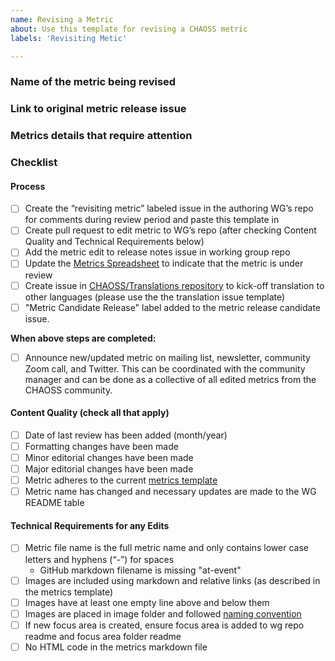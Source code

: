 ```yaml
---
name: Revising a Metric
about: Use this template for revising a CHAOSS metric
labels: 'Revisiting Metic'

---
```


### Name of the metric being revised
<!-- Provide the GitHub issue link associated with the original metric release. -->


### Link to original metric release issue
<!-- Provide the GitHub issue link associated with the original metric release. -->


### Metrics details that require attention
<!-- Using a list, explain specific parts of the metric that you recommend should be revised. -->


### Checklist 
<!-- This checklist is used for edited metrics to ensure we follow CHAOSS quality standards and processes. Below checklist items don’t have to be completed all at once: create the metric release candidate issue first and then start working on the checklist. -->

#### Process

- [ ] Create the “revisiting metric” labeled issue in the authoring WG’s repo for comments during review period and paste this template in
- [ ] Create pull request to edit metric to WG’s repo (after checking Content Quality and Technical Requirements below)
- [ ] Add the metric edit to release notes issue in working group repo
- [ ] Update the [Metrics Spreadsheet](https://docs.google.com/spreadsheets/d/1tAGzUiZ9jdORKCnoDQJkOU8tQsZDCZVjcWqXYOSAFmE/edit) to indicate that the metric is under review
- [ ] Create issue in [CHAOSS/Translations repository](https://github.com/chaoss/translations) to kick-off translation to other languages (please use the the translation issue template)
- [ ] "Metric Candidate Release" label added to the metric release candidate issue.

**When above steps are completed:**

- [ ] Announce new/updated metric on mailing list, newsletter, community Zoom call, and Twitter. This can be coordinated with the community manager and can be done as a collective of all edited metrics from the CHAOSS community. 

#### Content Quality (check all that apply)

- [ ] Date of last review has been added (month/year)
- [ ] Formatting changes have been made 
- [ ] Minor editorial changes have been made 
- [ ] Major editorial changes have been made 
- [ ] Metric adheres to the current [metrics template](https://github.com/chaoss/community/blob/main/templates/metric-template.md)
- [ ] Metric name has changed and necessary updates are made to the WG README table

#### Technical Requirements for any Edits

- [ ] Metric file name is the full metric name and only contains lower case letters and hyphens (“-”) for spaces
  - GitHub markdown filename is missing "at-event"
- [ ] Images are included using markdown and relative links (as described in the metrics template)
- [ ] Images have at least one empty line above and below them
- [ ] Images are placed in image folder and followed [naming convention](https://github.com/chaoss/metrics/blob/master/resources/metrics-template.md)
- [ ] If new focus area is created, ensure focus area is added to wg repo readme and focus area folder readme
- [ ] No HTML code in the metrics markdown file
